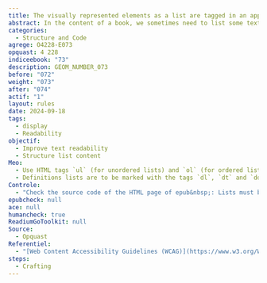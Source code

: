 ```yaml
---
title: The visually represented elements as a list are tagged in an appropriate way in the source code
abstract: In the content of a book, we sometimes need to list some text. For this, dash or chips of different forms are used. In an HTML page, this is called a list.
categories:
  - Structure and Code
agrege: O4228-E073
opquast: 4 228
indiceebook: "73"
description: GEOM_NUMBER_073
before: "072"
weight: "073"
after: "074"
actif: "1"
layout: rules
date: 2024-09-18
tags:
  - display
  - Readability
objectif:
  - Improve text readability
  - Structure list content
Meo:
  - Use HTML tags `ul` (for unordered lists) and `ol` (for ordered lists) to enclose the content of each list, and use the `li` tags for each list item. The chip shape is chosen in CSS.
  - Definitions lists are to be marked with the tags `dl`, `dt` and `dd`
Controle:
  - "Check the source code of the HTML page of epub&nbsp;: Lists must be in a `ul` tag, `ol` or `dl` and each element is in a `li`, `dt` or `dd` tag"
epubcheck: null
ace: null
humancheck: true
ReadiumGoToolkit: null
Source:
  - Opquast
Referentiel:
  - "[Web Content Accessibility Guidelines (WCAG)](https://www.w3.org/WAI/standards-guidelines/wcag/)"
steps:
  - Crafting
---
```

